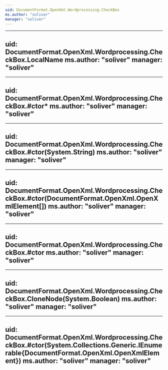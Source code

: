```yaml
---
uid: DocumentFormat.OpenXml.Wordprocessing.CheckBox
ms.author: "soliver"
manager: "soliver"
---
```


---
uid: DocumentFormat.OpenXml.Wordprocessing.CheckBox.LocalName
ms.author: "soliver"
manager: "soliver"
---

---
uid: DocumentFormat.OpenXml.Wordprocessing.CheckBox.#ctor*
ms.author: "soliver"
manager: "soliver"
---

---
uid: DocumentFormat.OpenXml.Wordprocessing.CheckBox.#ctor(System.String)
ms.author: "soliver"
manager: "soliver"
---

---
uid: DocumentFormat.OpenXml.Wordprocessing.CheckBox.#ctor(DocumentFormat.OpenXml.OpenXmlElement[])
ms.author: "soliver"
manager: "soliver"
---

---
uid: DocumentFormat.OpenXml.Wordprocessing.CheckBox.#ctor
ms.author: "soliver"
manager: "soliver"
---

---
uid: DocumentFormat.OpenXml.Wordprocessing.CheckBox.CloneNode(System.Boolean)
ms.author: "soliver"
manager: "soliver"
---

---
uid: DocumentFormat.OpenXml.Wordprocessing.CheckBox.#ctor(System.Collections.Generic.IEnumerable{DocumentFormat.OpenXml.OpenXmlElement})
ms.author: "soliver"
manager: "soliver"
---

